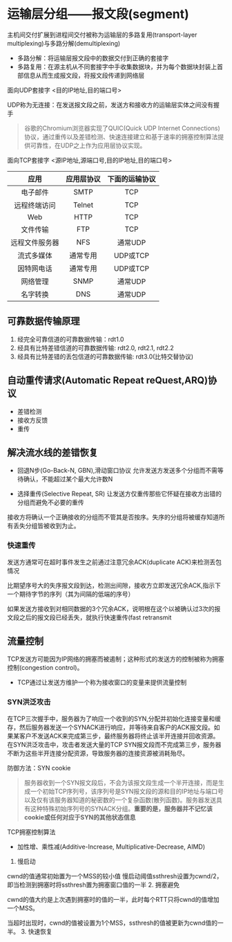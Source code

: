 # 运输层分组——报文段(segment)
主机间交付扩展到进程间交付被称为运输层的多路复用(transport-layer multiplexing)与多路分解(demultiplexing)
* 多路分解：将运输层报文段中的数据交付到正确的套接字
* 多路复用：在源主机从不同套接字中手收集数据块，并为每个数据块封装上首部信息从而生成报文段，将报文段传递到网络层

面向UDP套接字
<目的IP地址,目的端口号>

UDP称为无连接：在发送报文段之前，发送方和接收方的运输层实体之间没有握手

> 谷歌的Chromium浏览器实现了QUIC(Quick UDP Internet Connections)协议，通过重传以及差错检测、快速连接建立和基于速率的拥塞控制算法提供可靠性，在UDP之上作为应用层协议实现。

面向TCP套接字
<源IP地址,源端口号,目的IP地址,目的端口号>

|应用|应用层协议|下面的运输协议|
|:---:|:---:|:---:|
|电子邮件|SMTP|TCP|
|远程终端访问|Telnet|TCP|
|Web|HTTP|TCP|
|文件传输|FTP|TCP|
|远程文件服务器|NFS|通常UDP|
|流式多媒体|通常专用|UDP或TCP|
|因特网电话|通常专用|UDP或TCP|
|网络管理|SNMP|通常UDP|
|名字转换|DNS|通常UDP|

## 可靠数据传输原理
1. 经完全可靠信道的可靠数据传输：rdt1.0
2. 经具有比特差错信道的可靠数据传输: rdt2.0, rdt2.1, rdt2.2
2. 经具有比特差错的丢包信道的可靠数据传输: rdt3.0(比特交替协议)

## 自动重传请求(Automatic Repeat reQuest,ARQ)协议
* 差错检测
* 接收方反馈
* 重传

## 解决流水线的差错恢复
* 回退N步(Go-Back-N, GBN),滑动窗口协议
允许发送方发送多个分组而不需等待确认，不能超过某个最大允许数N

* 选择重传(Selective Repeat, SR)
让发送方仅重传那些它怀疑在接收方出错的分组而避免不必要的重传

接收方将确认一个正确接收的分组而不管其是否按序。失序的分组将被缓存知道所有丢失分组皆被收到为止。

### 快速重传
发送方通常可在超时事件发生之前通过注意冗余ACK(duplicate ACK)来检测丢包情况

比期望序号大的失序报文段到达，检测出间隙，接收方立即发送冗余ACK,指示下一个期待字节的序列（其为间隔的低端的序号）

如果发送方接收到对相同数据的3个冗余ACK，说明根在这个以被确认过3次的报文段之后的报文段已经丢失，就执行快速重传(fast retransmit

## 流量控制
TCP发送方可能因为IP网络的拥塞而被遏制；这种形式的发送方的控制被称为拥塞控制(congestion control)。

* TCP通过让发送方维护一个称为接收窗口的变量来提供流量控制

### SYN洪泛攻击
在TCP三次握手中，服务器为了响应一个收到的SYN,分配并初始化连接变量和缓存，然后服务器发送一个SYNACK进行响应，并等待来自客户的ACK报文段。如果某客户不发送ACK来完成第三步，最终服务器将终止该半开连接并回收资源。在SYN洪泛攻击中，攻击者发送大量的TCP SYN报文段而不完成第三步，服务器不断为这些半开连接分配资源，导致服务器的连接资源被消耗殆尽。

防御方法：SYN cookie
> 服务器收到一个SYN报文段后，不会为该报文段生成一个半开连接，而是生成一个初始TCP序列号，该序列号是SYN报文段的源和目的IP地址与端口号以及仅有该服务器知道的秘密数的一个复杂函数(散列函数)。服务器发送具有这种特殊初始序列号的SYNACK分组。**重要的是，服务器并不记忆该cookie或任何对应于SYN的其他状态信息**

TCP拥塞控制算法
* 加性增、乘性减(Additive-Increase, Multiplicative-Decrease, AIMD)

1. 慢启动

cwnd的值通常初始置为一个MSS的较小值
慢启动阈值ssthresh设置为cwnd/2，即当检测到拥塞时将ssthresh置为拥塞窗口值的一半
2. 拥塞避免

cwnd的值大约是上次遇到拥塞时的值的一半，此时每个RTT只将cwnd的值增加一个MSS。

当超时出现时，cwnd的值被设置为1个MSS，ssthresh的值被更新为cwnd值的一半。
3. 快速恢复